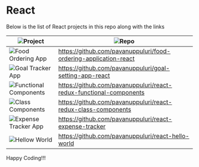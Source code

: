 # React

Below is the list of React projects in this repo along with the links

| ![Project](https://img.shields.io/badge/Project-blue.svg)      | ![Repo](https://img.shields.io/badge/Repo-blue.svg)         |
|--------------|------------------|
| ![Food Ordering App](https://img.shields.io/badge/Food%20Ordering%20App-red.svg)        | https://github.com/pavanuppuluri/food-ordering-application-react           |
| ![Goal Tracker App](https://img.shields.io/badge/Goal%20Tracker%20App-red.svg)        | https://github.com/pavanuppuluri/goal-setting-app-react          |
| ![Functional Components](https://img.shields.io/badge/React%20Functional%20Components-red.svg)        | https://github.com/pavanuppuluri/react-redux-functional-components           |
| ![Class Components](https://img.shields.io/badge/React%20Class%20Components-red.svg)        | https://github.com/pavanuppuluri/react-redux-class-components           |
| ![Expense Tracker App](https://img.shields.io/badge/Expense%20Tracker-red.svg)        | https://github.com/pavanuppuluri/react-expense-tracker           |
| ![Hellow World](https://img.shields.io/badge/Hello%20World-red.svg)        | https://github.com/pavanuppuluri/react-hello-world           |




Happy Coding!!!




